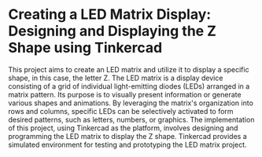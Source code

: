 # Creating a LED Matrix Display: Designing and Displaying the Z Shape using Tinkercad
This project aims to create an LED matrix and utilize it to display a specific shape, in this case, the letter Z. The LED matrix is a display device consisting of a grid of individual light-emitting diodes (LEDs) arranged in a matrix pattern. Its purpose is to visually present information or generate various shapes and animations. By leveraging the matrix's organization into rows and columns, specific LEDs can be selectively activated to form desired patterns, such as letters, numbers, or graphics. The implementation of this project, using Tinkercad as the platform, involves designing and programming the LED matrix to display the Z shape. Tinkercad provides a simulated environment for testing and prototyping the LED matrix project.
